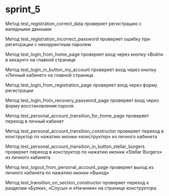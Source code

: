 # sprint_5

Метод test_registration_correct_data проверяет регистрацию с валидными данными

Метод test_registration_incorrect_password проверяет ошибку при регитсрации с некорректным паролем

Метод test_login_from_home_page проверяет вход через кнопку «Войти в аккаунт» на главной странице

Метод test_login_in_button_my_account проверяет вход через кнопку «Личный кабинет» на главной странице

Метод test_login_from_registration_page проверяет вход через форму регистрации

Метод test_login_from_recovery_password_page проверяет вход через форму восстановления пароля

Метод test_personal_account_transition_for_home_page проверяет переход в личный кабинет

Метод test_personal_account_transition_constructor проверяет переход в конструктор по нажатию иконки «конструктор» из личного кабинета

Метод test_personal_account_transition_in_button_stellar_burgers проверяет переход в конструктор по нажатию иконки «Stellar Burgers» из личного кабинета

Метод test_logout_from_personal_account_page проверяет выход из личного кабинета по нажатию иконки «Выход»

Метод test_transition_on_section_constructor проверяет переход к разделам «Булки», «Соусы» и «Начинки» на странице конструктора
